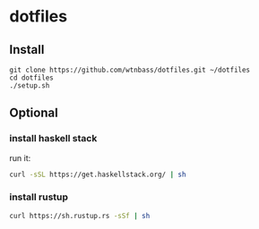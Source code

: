 # dotfiles

## Install

```
git clone https://github.com/wtnbass/dotfiles.git ~/dotfiles
cd dotfiles
./setup.sh
```

## Optional

### install haskell stack

run it:
```bash
curl -sSL https://get.haskellstack.org/ | sh
```

### install rustup

```bash
curl https://sh.rustup.rs -sSf | sh
```
